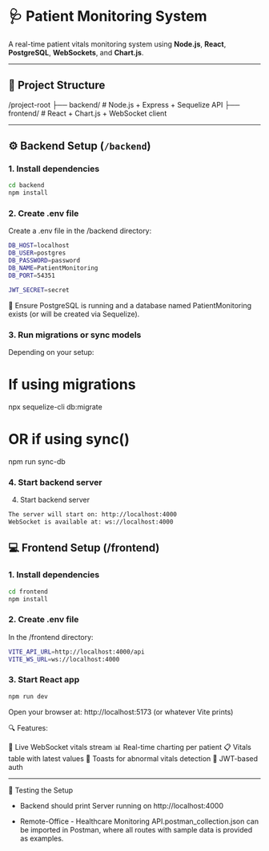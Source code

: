 # 🩺 Patient Monitoring System

A real-time patient vitals monitoring system using **Node.js**, **React**, **PostgreSQL**, **WebSockets**, and **Chart.js**.

---

## 📁 Project Structure

/project-root
├── backend/ # Node.js + Express + Sequelize API
├── frontend/ # React + Chart.js + WebSocket client


---

## ⚙️ Backend Setup (`/backend`)

### 1. Install dependencies

```bash
cd backend
npm install
```

### 2. Create .env file

Create a .env file in the /backend directory:

```bash
DB_HOST=localhost
DB_USER=postgres
DB_PASSWORD=password
DB_NAME=PatientMonitoring
DB_PORT=54351

JWT_SECRET=secret
```

🛑 Ensure PostgreSQL is running and a database named PatientMonitoring exists (or will be created via Sequelize).


### 3. Run migrations or sync models

Depending on your setup:

# If using migrations
npx sequelize-cli db:migrate

# OR if using sync()
npm run sync-db



### 4. Start backend server

4. Start backend server
```bash
The server will start on: http://localhost:4000
WebSocket is available at: ws://localhost:4000
```


## 💻 Frontend Setup (/frontend)

### 1. Install dependencies
```bash
cd frontend
npm install
```

### 2. Create .env file

In the /frontend directory:
```bash
VITE_API_URL=http://localhost:4000/api
VITE_WS_URL=ws://localhost:4000
```

### 3. Start React app
```bash
npm run dev
```
Open your browser at: http://localhost:5173 (or whatever Vite prints)


🔍 Features:

📡 Live WebSocket vitals stream
📊 Real-time charting per patient
📋 Vitals table with latest values
🚨 Toasts for abnormal vitals detection
🔐 JWT-based auth


---


🧪 Testing the Setup

* Backend should print Server running on http://localhost:4000

* Remote-Office - Healthcare Monitoring API.postman_collection.json can be imported in Postman, where all routes with sample data is provided as examples.